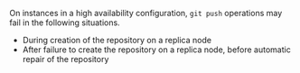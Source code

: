 On instances in a high availability configuration, `git push` operations may fail in the following situations.

- During creation of the repository on a replica node
- After failure to create the repository on a replica node, before automatic repair of the repository

